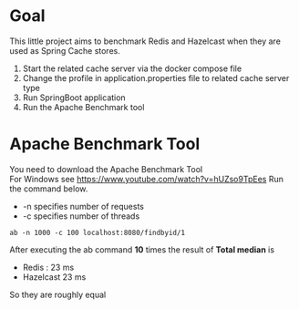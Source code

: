 # Goal
This little project aims to benchmark Redis and Hazelcast when they are used as Spring Cache stores.  
1. Start the related cache server via the docker compose file
2. Change the profile in application.properties file to related cache server type
3. Run SpringBoot application
4. Run the Apache Benchmark tool

# Apache Benchmark Tool
You need to download the Apache Benchmark Tool  
For Windows see https://www.youtube.com/watch?v=hUZso9TpEes
Run the command below.   
- -n specifies number of requests
- -c specifies number of threads

```
ab -n 1000 -c 100 localhost:8080/findbyid/1
```
After executing the ab command **10** times the result of **Total median** is
- Redis : 23 ms  
- Hazelcast 23 ms

So they are roughly equal


